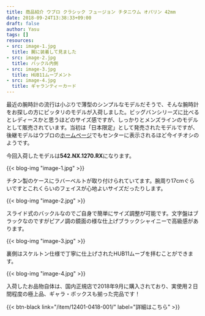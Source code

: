```yaml
---
title: 商品紹介 ウブロ クラシック フュージョン チタニウム オパリン 42mm
date: 2018-09-24T13:38:33+09:00
draft: false
author: Yasu
tags: []
resources:
- src: image-1.jpg
  title: 腕に装着して見ました
- src: image-2.jpg
  title: バックル内側
- src: image-3.jpg
  title: HUB11ムーブメント
- src: image-4.jpg
  title: ギャランティーカード
---
```


最近の腕時計の流行は小ぶりで薄型のシンプルなモデルだそうで、そんな腕時計をお探しの方にピッタリのモデルが入荷しました。ビッグバンシリーズに比べるとレディースかと思うほどのサイズ感ですが、しっかりとメンズラインのモデルとして販売されています。当初は「日本限定」として発売されたモデルですが、後継モデルはウブロの[ホームページ](https://www.hublot.com/ja/collection)でもセンターに表示されるほど今イチオシのようです。

今回入荷したモデルは**542.NX.1270.RX**になります。

{{< blog-img "image-1.jpg" >}}

チタン製のケースにラバーベルトが取り付けられていてます。腕周り17cmぐらいですとこれくらいのフェイスが心地よいサイズだったりします。

{{< blog-img "image-2.jpg" >}}

スライド式のバックルなのでご自身で簡単にサイズ調整が可能です。文字盤はブラックなのですがピアノ調の鏡面の様な仕上げブラックシャイニーで高級感があります。

{{< blog-img "image-3.jpg" >}}

裏側はスケルトン仕様で丁寧に仕上げされたHUB11ムーブを拝むことができます。

{{< blog-img "image-4.jpg" >}}

入荷したお品物自体は、国内正規店で2018年9月に購入されており、実使用２日間程度の極上品、ギャラ・ボックスも揃った完品です！

{{< btn-black link="/item/12401-0418-001/" label="詳細はこちら" >}}